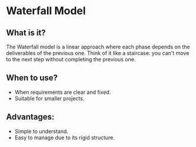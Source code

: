 # Waterfall Model

## What is it?
The Waterfall model is a linear approach where each phase depends on the deliverables of the previous one. Think of it like a staircase: you can't move to the next step without completing the previous one.

## When to use?
- When requirements are clear and fixed.
- Suitable for smaller projects.

## Advantages:
- Simple to understand.
- Easy to manage due to its rigid structure.
